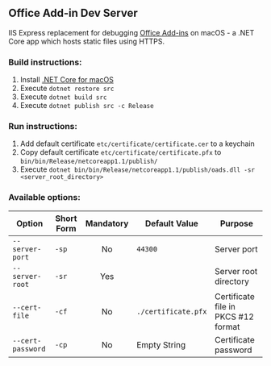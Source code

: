 ## Office Add-in Dev Server

IIS Express replacement for debugging [Office Add-ins](https://dev.office.com/docs/add-ins/overview/office-add-ins) on macOS - a .NET Core app which hosts static files using HTTPS.

### Build instructions:

1. Install [.NET Core for macOS](https://www.microsoft.com/net/core#macos)
2. Execute `dotnet restore src`
3. Execute `dotnet build src`
4. Execute `dotnet publish src -c Release`

### Run instructions:

1. Add default certificate `etc/certificate/certificate.cer` to a keychain
2. Copy default certificate `etc/certificate/certificate.pfx` to `bin/bin/Release/netcoreapp1.1/publish/`
3. Execute `dotnet bin/bin/Release/netcoreapp1.1/publish/oads.dll -sr <server_root_directory>`

### Available options:

Option | Short Form | Mandatory | Default Value | Purpose
--- | --- | :---: | --- | ---
`--server-port` | `-sp` | No | `44300` | Server port
`--server-root` | `-sr` | Yes | | Server root directory
`--cert-file` | `-cf` | No | `./certificate.pfx` | Certificate file in PKCS #12 format
`--cert-password` | `-cp` | No | Empty String | Certificate password
